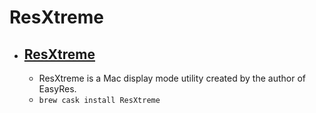 # ResXtreme
- [ResXtreme](http://resxtreme.com/)
  - 
  - ResXtreme is a Mac display mode utility created by the author of EasyRes.
  - `brew cask install ResXtreme`
